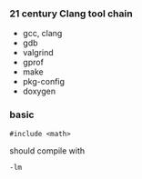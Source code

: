 ### 21 century Clang tool chain

- gcc, clang
- gdb
- valgrind
- gprof
- make
- pkg-config
- doxygen


### basic
```
#include <math>
```

should compile with
```
-lm
```
